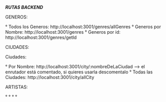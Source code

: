 ***RUTAS BACKEND***


GENEROS:

° Todos los Generos: http://localhost:3001/genres/allGenres
° Generos por Nombre: http://localhost:3001/genres
° Generos por id: http://localhost:3001/genres/getId

CIUDADES:

 Ciudades: 

° Por Nombre: http://localhost:3001/city/:nombreDeLaCiudad --> el enrutador está comentado, si quieres usarla descomentalo
° Todas las Ciudades: http://localhost:3001/city/allCity

ARTISTAS:

°
°
°
°